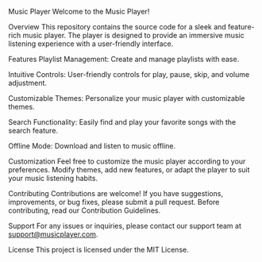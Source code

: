 Music Player
Welcome to the Music Player!

Overview
This repository contains the source code for a sleek and feature-rich music player. The player is designed to provide an immersive music listening experience with a user-friendly interface.

Features
Playlist Management: Create and manage playlists with ease.

Intuitive Controls: User-friendly controls for play, pause, skip, and volume adjustment.

Customizable Themes: Personalize your music player with customizable themes.

Search Functionality: Easily find and play your favorite songs with the search feature.

Offline Mode: Download and listen to music offline.

Customization
Feel free to customize the music player according to your preferences. Modify themes, add new features, or adapt the player to suit your music listening habits.

Contributing
Contributions are welcome! If you have suggestions, improvements, or bug fixes, please submit a pull request. Before contributing, read our Contribution Guidelines.

Support
For any issues or inquiries, please contact our support team at support@musicplayer.com.

License
This project is licensed under the MIT License.
